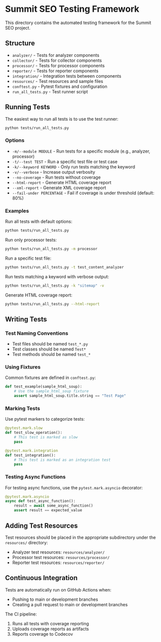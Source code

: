 # Summit SEO Testing Framework

This directory contains the automated testing framework for the Summit SEO project.

## Structure

- `analyzer/` - Tests for analyzer components
- `collector/` - Tests for collector components  
- `processor/` - Tests for processor components
- `reporter/` - Tests for reporter components
- `integration/` - Integration tests between components
- `resources/` - Test resources and sample files
- `conftest.py` - Pytest fixtures and configuration
- `run_all_tests.py` - Test runner script

## Running Tests

The easiest way to run all tests is to use the test runner:

```bash
python tests/run_all_tests.py
```

### Options

- `-m/--module MODULE` - Run tests for a specific module (e.g., analyzer, processor)
- `-t/--test TEST` - Run a specific test file or test case
- `-k/--keyword KEYWORD` - Only run tests matching the keyword
- `-v/--verbose` - Increase output verbosity
- `--no-coverage` - Run tests without coverage
- `--html-report` - Generate HTML coverage report
- `--xml-report` - Generate XML coverage report
- `--fail-under PERCENTAGE` - Fail if coverage is under threshold (default: 80%)

### Examples

Run all tests with default options:
```bash
python tests/run_all_tests.py
```

Run only processor tests:
```bash
python tests/run_all_tests.py -m processor
```

Run a specific test file:
```bash
python tests/run_all_tests.py -t test_content_analyzer
```

Run tests matching a keyword with verbose output:
```bash
python tests/run_all_tests.py -k "sitemap" -v
```

Generate HTML coverage report:
```bash
python tests/run_all_tests.py --html-report
```

## Writing Tests

### Test Naming Conventions

- Test files should be named `test_*.py`
- Test classes should be named `Test*`
- Test methods should be named `test_*`

### Using Fixtures

Common fixtures are defined in `conftest.py`:

```python
def test_example(sample_html_soup):
    # Use the sample_html_soup fixture
    assert sample_html_soup.title.string == "Test Page"
```

### Marking Tests

Use pytest markers to categorize tests:

```python
@pytest.mark.slow
def test_slow_operation():
    # This test is marked as slow
    pass

@pytest.mark.integration
def test_integration():
    # This test is marked as an integration test
    pass
```

### Testing Async Functions

For testing async functions, use the `pytest.mark.asyncio` decorator:

```python
@pytest.mark.asyncio
async def test_async_function():
    result = await some_async_function()
    assert result == expected_value
```

## Adding Test Resources

Test resources should be placed in the appropriate subdirectory under the `resources/` directory:

- Analyzer test resources: `resources/analyzer/`
- Processor test resources: `resources/processor/`
- Reporter test resources: `resources/reporter/`

## Continuous Integration

Tests are automatically run on GitHub Actions when:
- Pushing to main or development branches
- Creating a pull request to main or development branches

The CI pipeline:
1. Runs all tests with coverage reporting
2. Uploads coverage reports as artifacts
3. Reports coverage to Codecov 